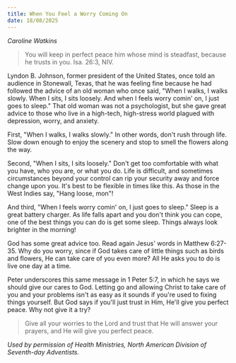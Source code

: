 ```yaml
---
title: When You Feel a Worry Coming On
date: 18/08/2025
---
```


_Caroline Watkins_

> <p></p>
> You will keep in perfect peace him whose mind is steadfast, because he trusts in you. Isa. 26:3, NIV.

Lyndon B. Johnson, former president of the United States, once told an audience in Stonewall, Texas, that he was feeling fine because he had followed the advice of an old woman who once said, "When I walks, I walks slowly. When I sits, I sits loosely. And when I feels worry comin' on, I just goes to sleep." That old woman was not a psychologist, but she gave great advice to those who live in a high-tech, high-stress world plagued with depression, worry, and anxiety.

First, "When I walks, I walks slowly." In other words, don't rush through life. Slow down enough to enjoy the scenery and stop to smell the flowers along the way.

Second, "When I sits, I sits loosely." Don't get too comfortable with what you have, who you are, or what you do. Life is difficult, and sometimes circumstances beyond your control can rip your security away and force change upon you. It's best to be flexible in times like this. As those in the West Indies say, "Hang loose, mon"!

And third, "When I feels worry comin' on, I just goes to sleep." Sleep is a great battery charger. As life falls apart and you don't think you can cope, one of the best things you can do is get some sleep. Things always look brighter in the morning!

God has some great advice too. Read again Jesus' words in Matthew 6:27-35. Why do you worry, since if God takes care of little things such as birds and flowers, He can take care of you even more? All He asks you to do is live one day at a time.

Peter underscores this same message in 1 Peter 5:7, in which he says we should give our cares to God. Letting go and allowing Christ to take care of you and your problems isn't as easy as it sounds if you're used to fixing things yourself. But God says if you'll just trust in Him, He'll give you perfect peace. Why not give it a try?

> <callout></callout>
> Give all your worries to the Lord and trust that He will answer your prayers, and He will give you perfect peace.

_Used by permission of Health Ministries, North American Division of Seventh-day Adventists._